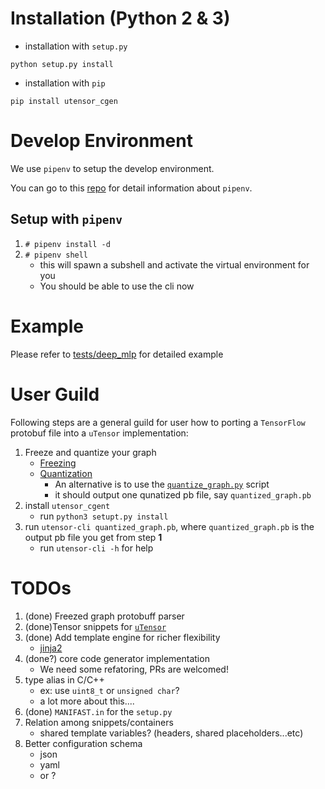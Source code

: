# Installation (Python 2 & 3)

- installation with `setup.py`
```
python setup.py install
```

- installation with `pip`
```
pip install utensor_cgen
```

# Develop Environment

We use `pipenv` to setup the develop environment.

You can go to this [repo](https://github.com/pypa/pipenv) for detail information about `pipenv`.

## Setup with `pipenv`

1. `# pipenv install -d`
2. `# pipenv shell`
    - this will spawn a subshell and activate the virtual environment for you
    - You should be able to use the cli now

# Example

Please refer to [tests/deep_mlp](https://github.com/uTensor/utensor_cgen/tree/develop/tests/deep_mlp) for detailed example

# User Guild

Following steps are a general guild for user how to porting a `TensorFlow` protobuf file into a `uTensor` implementation:

1. Freeze and quantize your graph
    - [Freezing](https://www.tensorflow.org/extend/tool_developers/#freezing)
    - [Quantization](https://www.tensorflow.org/performance/quantization)
        - An alternative is to use the [`quantize_graph.py`](https://github.com/tensorflow/tensorflow/blob/master/tensorflow/tools/quantization/quantize_graph.py) script
        - it should output one qunatized pb file, say `quantized_graph.pb`
2. install `utensor_cgent`
    - run `python3 setupt.py install`
3. run `utensor-cli quantized_graph.pb`, where `quantized_graph.pb` is the output pb file you get from step **1**
    - run `utensor-cli -h` for help

# TODOs
1. (done) Freezed graph protobuff parser
2. (done)Tensor snippets for [`uTensor`](https://github.com/neil-tan/uTensor)
3. (done) Add template engine for richer flexibility
    - [jinja2](http://jinja.pocoo.org)
4. (done?) core code generator implementation
    - We need some refatoring, PRs are welcomed!
5. type alias in C/C++
    - ex: use `uint8_t` or `unsigned char`?
    - a lot more about this.... 
6. (done) `MANIFAST.in` for the `setup.py`
7. Relation among snippets/containers
    - shared template variables? (headers, shared placeholders...etc)
8. Better configuration schema
    - json
    - yaml
    - or ?

